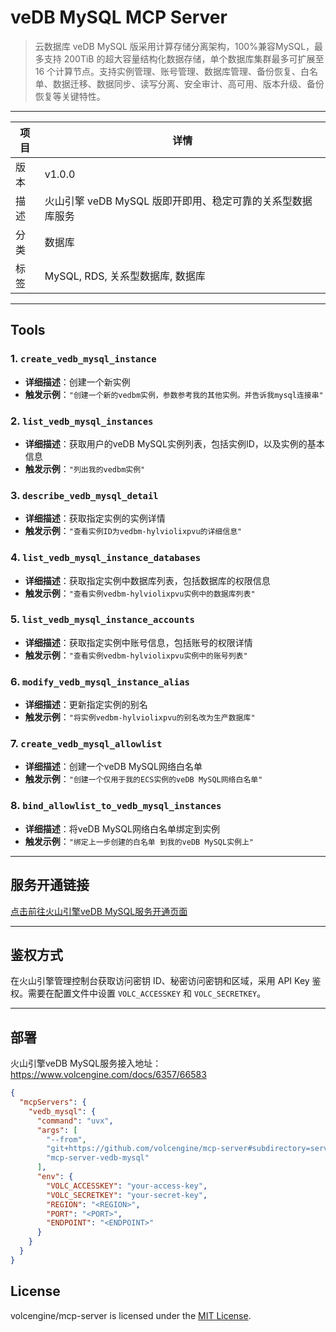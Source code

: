 # veDB MySQL MCP Server
> 云数据库 veDB MySQL 版采用计算存储分离架构，100%兼容MySQL，最多支持 200TiB 的超大容量结构化数据存储，单个数据库集群最多可扩展至 16 个计算节点。支持实例管理、账号管理、数据库管理、备份恢复、白名单、数据迁移、数据同步、读写分离、安全审计、高可用、版本升级、备份恢复等关键特性。

---


| 项目 | 详情 |
| ---- | ---- |
| 版本 | v1.0.0 |
| 描述 | 火山引擎 veDB MySQL 版即开即用、稳定可靠的关系型数据库服务 |
| 分类 | 数据库 |
| 标签 | MySQL, RDS, 关系型数据库, 数据库 |

---

## Tools

### 1. `create_vedb_mysql_instance`
- **详细描述**：创建一个新实例
- **触发示例**：`"创建一个新的vedbm实例，参数参考我的其他实例。并告诉我mysql连接串"`

### 2. `list_vedb_mysql_instances`
- **详细描述**：获取用户的veDB MySQL实例列表，包括实例ID，以及实例的基本信息
- **触发示例**：`"列出我的vedbm实例"`

### 3. `describe_vedb_mysql_detail`
- **详细描述**：获取指定实例的实例详情
- **触发示例**：`"查看实例ID为vedbm-hylviolixpvu的详细信息"`

### 4. `list_vedb_mysql_instance_databases`
- **详细描述**：获取指定实例中数据库列表，包括数据库的权限信息
- **触发示例**：`"查看实例vedbm-hylviolixpvu实例中的数据库列表"`

### 5. `list_vedb_mysql_instance_accounts`
- **详细描述**：获取指定实例中账号信息，包括账号的权限详情
- **触发示例**：`"查看实例vedbm-hylviolixpvu实例中的账号列表"`

### 6. `modify_vedb_mysql_instance_alias`
- **详细描述**：更新指定实例的别名
- **触发示例**：`"将实例vedbm-hylviolixpvu的别名改为生产数据库"`

### 7. `create_vedb_mysql_allowlist`
- **详细描述**：创建一个veDB MySQL网络白名单
- **触发示例**：`"创建一个仅用于我的ECS实例的veDB MySQL网络白名单"`

### 8. `bind_allowlist_to_vedb_mysql_instances`
- **详细描述**：将veDB MySQL网络白名单绑定到实例
- **触发示例**：`"绑定上一步创建的白名单 到我的veDB MySQL实例上"`

---

## 服务开通链接
[点击前往火山引擎veDB MySQL服务开通页面](https://console.volcengine.com/db/vedb-mysql)

---

## 鉴权方式
在火山引擎管理控制台获取访问密钥 ID、秘密访问密钥和区域，采用 API Key 鉴权。需要在配置文件中设置 `VOLC_ACCESSKEY` 和 `VOLC_SECRETKEY`。

---

## 部署
火山引擎veDB MySQL服务接入地址：https://www.volcengine.com/docs/6357/66583
```json
{
  "mcpServers": {
    "vedb_mysql": {
      "command": "uvx",
      "args": [
        "--from",
        "git+https://github.com/volcengine/mcp-server#subdirectory=server/mcp_server_vedb_mysql",
        "mcp-server-vedb-mysql"
      ],
      "env": {
        "VOLC_ACCESSKEY": "your-access-key",
        "VOLC_SECRETKEY": "your-secret-key",
        "REGION": "<REGION>",
        "PORT": "<PORT>",
        "ENDPOINT": "<ENDPOINT>"
      }
    }
  }
}
```

## License

volcengine/mcp-server is licensed under the [MIT License](https://github.com/volcengine/mcp-server/blob/main/LICENSE).
